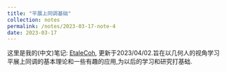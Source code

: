 ```yaml
---
title: "平展上同调基础"
collection: notes
permalink: /notes/2023-03-17-note-4
date: 2023-03-17
---
```

这里是我的(中文)笔记: [EtaleCoh](https://dvlxlwz.github.io/files/EtaleCoh.pdf), 更新于2023/04/02.旨在以几何人的视角学习平展上同调的基本理论和一些有趣的应用,为以后的学习和研究打基础.

